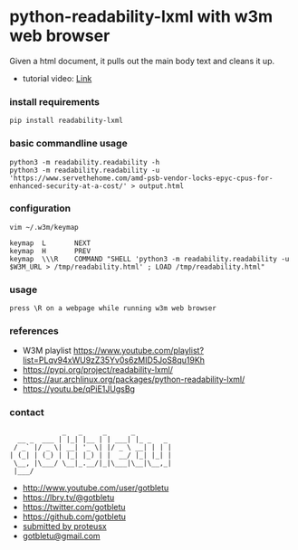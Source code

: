 # python-readability-lxml with w3m web browser
Given a html document, it pulls out the main body text and cleans it up.

* tutorial video: [Link](https://youtu.be/qPiE1JUgsBg)

### install requirements
    pip install readability-lxml

### basic commandline usage
    python3 -m readability.readability -h
    python3 -m readability.readability -u 'https://www.servethehome.com/amd-psb-vendor-locks-epyc-cpus-for-enhanced-security-at-a-cost/' > output.html
 
### configuration
    vim ~/.w3m/keymap
    
    keymap  L       NEXT
    keymap  H       PREV
    keymap  \\\R    COMMAND "SHELL 'python3 -m readability.readability -u $W3M_URL > /tmp/readability.html' ; LOAD /tmp/readability.html"

### usage
    press \R on a webpage while running w3m web browser

### references
- W3M playlist https://www.youtube.com/playlist?list=PLqv94xWU9zZ35Yv0s6zMID5JoS8qu19Kh
- https://pypi.org/project/readability-lxml/ 
- https://aur.archlinux.org/packages/python-readability-lxml/
- https://youtu.be/qPiE1JUgsBg

### contact

                 _   _     _      _         
      __ _  ___ | |_| |__ | | ___| |_ _   _ 
     / _` |/ _ \| __| '_ \| |/ _ \ __| | | |
    | (_| | (_) | |_| |_) | |  __/ |_| |_| |
     \__, |\___/ \__|_.__/|_|\___|\__|\__,_|
     |___/                                  

- http://www.youtube.com/user/gotbletu
- https://lbry.tv/@gotbletu
- https://twitter.com/gotbletu
- https://github.com/gotbletu
- [submitted by proteusx](https://www.youtube.com/channel/UCaCROa2gD0qyMj0qbXRxw2Q)
- gotbletu@gmail.com


